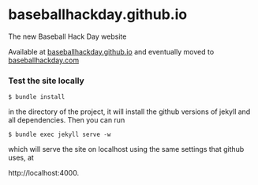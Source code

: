 baseballhackday.github.io
=========================

The new Baseball Hack Day website 

Available at <a href="http://baseballhackday.github.io">baseballhackday.github.io</a> and eventually moved to <a href="baseballhackday.com">baseballhackday.com</a>


### Test the site locally

    $ bundle install

in the directory of the project, it will install the github versions of jekyll and all dependencies. Then you can run 

    $ bundle exec jekyll serve -w

which will serve the site on localhost using the same settings that github uses, at

http://localhost:4000.